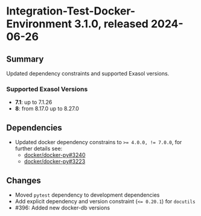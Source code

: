 # Integration-Test-Docker-Environment 3.1.0, released 2024-06-26

## Summary

Updated dependency constraints and supported Exasol versions.

### Supported Exasol Versions

* **7.1**: up to 7.1.26
* **8**: from 8.17.0 up to 8.27.0

## Dependencies

* Updated docker dependency constrains to `>= 4.0.0, != 7.0.0`, for further details see:
    - [docker/docker-py#3240](https://github.com/docker/docker-py/issues/3240)
    - [docker/docker-py#3223](https://github.com/docker/docker-py/issues/3223)

## Changes

* Moved `pytest` dependency to development dependencies
* Add explicit dependency and version constraint (`<= 0.20.1`) for `docutils`
* #396: Added new docker-db versions
